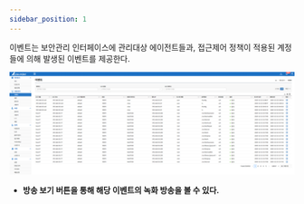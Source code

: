 ```yaml
---
sidebar_position: 1
---
```


이벤트는 보안관리 인터페이스에 관리대상 에이전트들과, 접근제어 정책이 적용된 계정들에 의해 발생된 이벤트를 제공한다.

![이벤트](image.png)

- **방송 보기 버튼을 통해 해당 이벤트의 녹화 방송을 볼 수 있다.**

